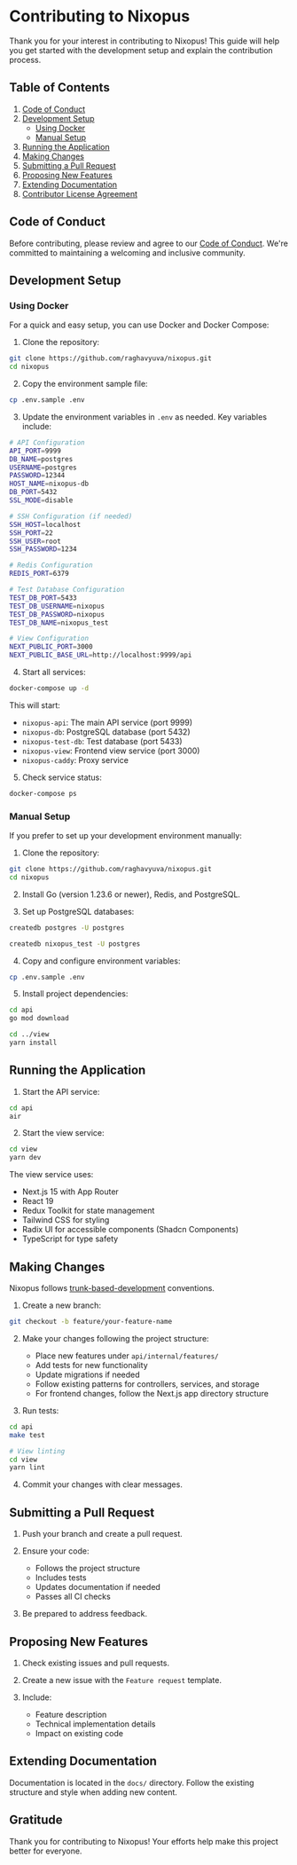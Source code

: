 # Contributing to Nixopus

Thank you for your interest in contributing to Nixopus! This guide will help you get started with the development setup and explain the contribution process.

## Table of Contents

1. [Code of Conduct](#code-of-conduct)
2. [Development Setup](#development-setup)
   - [Using Docker](#using-docker)
   - [Manual Setup](#manual-setup)
3. [Running the Application](#running-the-application)
4. [Making Changes](#making-changes)
5. [Submitting a Pull Request](#submitting-a-pull-request)
6. [Proposing New Features](#proposing-new-features)
7. [Extending Documentation](#extending-documentation)
8. [Contributor License Agreement](#contributor-license-agreement)

## Code of Conduct

Before contributing, please review and agree to our [Code of Conduct](/code-of-conduct/index.md). We're committed to maintaining a welcoming and inclusive community.

## Development Setup

### Using Docker

For a quick and easy setup, you can use Docker and Docker Compose:

1. Clone the repository:
```bash
git clone https://github.com/raghavyuva/nixopus.git
cd nixopus
```

2. Copy the environment sample file:
```bash
cp .env.sample .env
```

3. Update the environment variables in `.env` as needed. Key variables include:
```bash
# API Configuration
API_PORT=9999
DB_NAME=postgres
USERNAME=postgres
PASSWORD=12344
HOST_NAME=nixopus-db
DB_PORT=5432
SSL_MODE=disable

# SSH Configuration (if needed)
SSH_HOST=localhost
SSH_PORT=22
SSH_USER=root
SSH_PASSWORD=1234

# Redis Configuration
REDIS_PORT=6379

# Test Database Configuration
TEST_DB_PORT=5433
TEST_DB_USERNAME=nixopus
TEST_DB_PASSWORD=nixopus
TEST_DB_NAME=nixopus_test

# View Configuration
NEXT_PUBLIC_PORT=3000
NEXT_PUBLIC_BASE_URL=http://localhost:9999/api
```

4. Start all services:
```bash
docker-compose up -d
```

This will start:
- `nixopus-api`: The main API service (port 9999)
- `nixopus-db`: PostgreSQL database (port 5432)
- `nixopus-test-db`: Test database (port 5433)
- `nixopus-view`: Frontend view service (port 3000)
- `nixopus-caddy`: Proxy service

5. Check service status:
```bash
docker-compose ps
```

### Manual Setup

If you prefer to set up your development environment manually:

1. Clone the repository:
```bash
git clone https://github.com/raghavyuva/nixopus.git
cd nixopus
```

2. Install Go (version 1.23.6 or newer), Redis, and PostgreSQL.

3. Set up PostgreSQL databases:
```bash
createdb postgres -U postgres

createdb nixopus_test -U postgres
```

4. Copy and configure environment variables:
```bash
cp .env.sample .env
```

5. Install project dependencies:
```bash
cd api
go mod download

cd ../view
yarn install
```

## Running the Application
1. Start the API service:
```bash
cd api
air
```

2. Start the view service:
```bash
cd view
yarn dev
```

The view service uses:
- Next.js 15 with App Router
- React 19
- Redux Toolkit for state management
- Tailwind CSS for styling
- Radix UI for accessible components (Shadcn Components)
- TypeScript for type safety

## Making Changes
Nixopus follows [trunk-based-development](https://www.atlassian.com/continuous-delivery/continuous-integration/trunk-based-development) conventions.

1. Create a new branch:
```bash
git checkout -b feature/your-feature-name
```

2. Make your changes following the project structure:
   - Place new features under `api/internal/features/`
   - Add tests for new functionality
   - Update migrations if needed
   - Follow existing patterns for controllers, services, and storage
   - For frontend changes, follow the Next.js app directory structure

3. Run tests:
```bash
cd api
make test

# View linting
cd view
yarn lint
```

4. Commit your changes with clear messages.

## Submitting a Pull Request

1. Push your branch and create a pull request.

2. Ensure your code:
   - Follows the project structure
   - Includes tests
   - Updates documentation if needed
   - Passes all CI checks

3. Be prepared to address feedback.

## Proposing New Features

1. Check existing issues and pull requests.

2. Create a new issue with the `Feature request` template.

3. Include:
   - Feature description
   - Technical implementation details
   - Impact on existing code

## Extending Documentation

Documentation is located in the `docs/` directory. Follow the existing structure and style when adding new content.

## Gratitude
Thank you for contributing to Nixopus! Your efforts help make this project better for everyone.